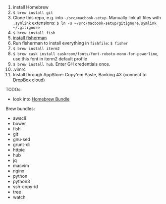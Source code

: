 1. install Homebrew
2. `$ brew install git`
3. Clone this repo, e.g. into `~/src/macbook-setup`. Manually link all files with `.symlink` extensions: `$ ln -s ~/src/macbook-setup/gitignore.symlink ~/.gitignore`
3. `$ brew install fish`
4. [install fisherman](https://github.com/fisherman/fisherman)
5. Run fisherman to install everything in `fishfile`: `$ fisher`
6. `$ brew install iterm2`
7. `$ brew cask install caskroom/fonts/font-roboto-mono-for-powerline`, use this font in iterm2 default profile
8. `$ brew install hub`. Enter GH credentials once.
10. .vimrc
11. Install through AppStore: Copy'em Paste, Banking 4X (connect to DropBox cloud)


TODOs:
- look into [Homebrew Bundle](https://github.com/Homebrew/homebrew-bundle)

Brew bundles:
- awscli
- bower
- fish
- git
- gnu-sed
- grunt-cli
- httpie
- hub
- jq
- macvim
- nginx
- python
- python3
- ssh-copy-id
- tree
- watch
